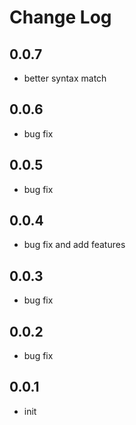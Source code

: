 # Change Log

## 0.0.7

- better syntax match

## 0.0.6

- bug fix

## 0.0.5

- bug fix

## 0.0.4

- bug fix and add features

## 0.0.3

- bug fix

## 0.0.2

- bug fix

## 0.0.1

- init